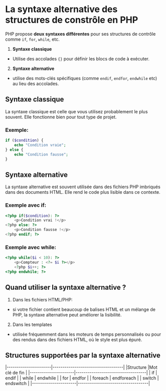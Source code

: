 # La syntaxe alternative des structures de constrôle en PHP

PHP propose **deux syntaxes différentes** pour ses structures de contrôle comme `if`, `for`, `while`, etc.
1. **Syntaxe classique**
- Utilise des accolades `{}` pour définir les blocs de code à exécuter.
2. **Syntaxe alternative**
- utilise des mots-clés spécifiques (comme `endif`, `endfor`, `endwhile` etc) au lieu des accolades.

## Syntaxe classique
La syntaxe classique est celle que vous utilisez probablement le plus souvent. Elle fonctionne bien pour tout type de projet.
### Exemple:

```php
if ($condition) {
    echo "Condition vraie";
} else {
    echo "Condition fausse";
}
```

## Syntaxe alternative
La syntaxe alternative est souvent utilisée dans des fichiers PHP imbriqués dans des documents HTML. Elle rend le code plus lisible dans ce contexte.
### Exemple avec if:

```php
<?php if($condition): ?>
    <p>Condition vrai !</p>
<?php else: ?>
    <p>Condition fausse !</p>
<?php endif; ?>
```
### Exemple avec while:

```php
<?php while($i < 10): ?>
    <p>Compteur : <?= $i ?></p>
    <?php $i++; ?>
<?php endwhile; ?>
```

## Quand utiliser la syntaxe alternative ?
1. Dans les fichiers HTML/PHP:
- si votre fichier contient beaucoup de balises HTML et un mélange de PHP, la syntaxe alternative peut améliorer la lisibilité.
2. Dans les templates
- utilisée fréquemment dans les moteurs de temps personnalisés ou pour des rendus dans des fichiers HTML, où le style est plus épuré.

## Structures supportées par la syntaxe alternative

|----------------------|-----------------------------------|
|Structure             |Mot clé de fin                     |
|----------------------|-----------------------------------|
|  if                  |   endif                           |
|  while               |   endwhile                        |
|  for                 |   endfor                          |
|  foreach             |   endforeach                      |
|  switch              |   endswitch                       |
|----------------------|-----------------------------------|
